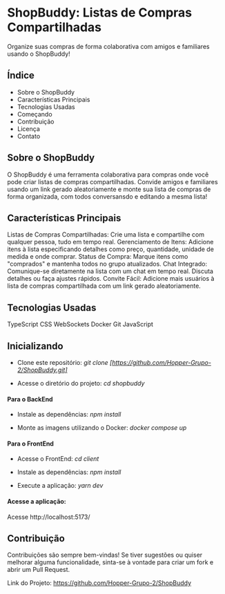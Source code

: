 # ShopBuddy: Listas de Compras Compartilhadas
Organize suas compras de forma colaborativa com amigos e familiares usando o ShopBuddy!

## Índice
- Sobre o ShopBuddy
- Características Principais
- Tecnologias Usadas
- Começando
- Contribuição
- Licença
- Contato

## Sobre o ShopBuddy
O ShopBuddy é uma ferramenta colaborativa para compras onde você pode criar listas de compras compartilhadas. Convide amigos e familiares usando um link gerado aleatoriamente e monte sua lista de compras de forma organizada, com todos conversansdo e editando a mesma lista!

## Características Principais
Listas de Compras Compartilhadas: Crie uma lista e compartilhe com qualquer pessoa, tudo em tempo real.
Gerenciamento de Itens: Adicione itens à lista especificando detalhes como preço, quantidade, unidade de medida e onde comprar.
Status de Compra: Marque itens como "comprados" e mantenha todos no grupo atualizados.
Chat Integrado: Comunique-se diretamente na lista com um chat em tempo real. Discuta detalhes ou faça ajustes rápidos.
Convite Fácil: Adicione mais usuários à lista de compras compartilhada com um link gerado aleatoriamente.

## Tecnologias Usadas
TypeScript
CSS
WebSockets
Docker
Git
JavaScript

## Inicializando
- Clone este repositório:
*git clone [https://github.com/Hopper-Grupo-2/ShopBuddy.git]*

- Acesse o diretório do projeto:
*cd shopbuddy*

#### Para o BackEnd
- Instale as dependências:
*npm install*

- Monte as imagens utilizando o Docker:
*docker compose up*

#### Para o FrontEnd
- Acesse o FrontEnd:
*cd client*

- Instale as dependências:
*npm install*

- Execute a aplicação:
*yarn dev*

#### Acesse a aplicação:
Acesse http://localhost:5173/

## Contribuição
Contribuições são sempre bem-vindas! Se tiver sugestões ou quiser melhorar alguma funcionalidade, sinta-se à vontade para criar um fork e abrir um Pull Request.

Link do Projeto: https://github.com/Hopper-Grupo-2/ShopBuddy
